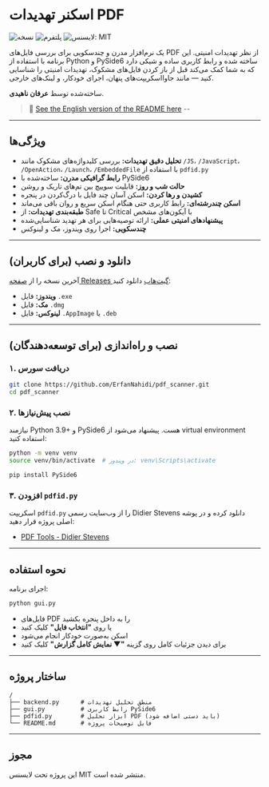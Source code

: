 # اسکنر تهدیدات PDF

![نسخه](https://img.shields.io/badge/Version-4.0.0-5865F2)
![پلتفرم](https://img.shields.io/badge/Platform-Windows%20%7C%20Linux%20%7C%20Mac-blue)
![لایسنس: MIT](https://img.shields.io/badge/License-MIT-blue.svg)

یک نرم‌افزار مدرن و چندسکویی برای بررسی فایل‌های PDF از نظر تهدیدات امنیتی. این برنامه با استفاده از Python و PySide6 ساخته شده و رابط کاربری ساده و شیکی دارد که به شما کمک می‌کند قبل از باز کردن فایل‌های مشکوک، تهدیدات امنیتی را شناسایی کنید — مانند جاوااسکریپت‌های پنهان، اجرای خودکار، و لینک‌های خارجی.

ساخته‌شده توسط **عرفان ناهیدی**.

> 🔗 [See the English version of the README here](https://github.com/ErfanNahidi/pdf_scanner/blob/main/readme.md)
--
---

## ویژگی‌ها

* **تحلیل دقیق تهدیدات:** بررسی کلیدواژه‌های مشکوک مانند `/JS`، `/JavaScript`، `/OpenAction`، `/Launch`، `/EmbeddedFile` با استفاده از `pdfid.py`
* **رابط گرافیکی مدرن:** ساخته‌شده با PySide6
* **حالت شب و روز:** قابلیت سوییچ بین تم‌های تاریک و روشن
* **کشیدن و رها کردن:** اسکن آسان چند فایل با درگ‌کردن در پنجره
* **اسکن چندرشته‌ای:** رابط کاربری حتی هنگام اسکن سریع و روان باقی می‌ماند
* **طبقه‌بندی تهدیدات:** از Safe تا Critical با آیکون‌های مشخص
* **پیشنهادهای امنیتی عملی:** ارائه توصیه‌هایی برای هر تهدید شناسایی‌شده
* **چندسکویی:** اجرا روی ویندوز، مک و لینوکس

---

## دانلود و نصب (برای کاربران)

آخرین نسخه را از [صفحه Releases گیت‌هاب](https://github.com/ErfanNahidi/pdf_scanner/releases) دانلود کنید:

* **ویندوز:** فایل `.exe`
* **مک:** فایل `.dmg`
* **لینوکس:** فایل `.AppImage` یا `.deb`

---

## نصب و راه‌اندازی (برای توسعه‌دهندگان)

### ۱. دریافت سورس

```bash
git clone https://github.com/ErfanNahidi/pdf_scanner.git
cd pdf_scanner
```

### ۲. نصب پیش‌نیازها

نیازمند Python 3.9+ و PySide6 هست. پیشنهاد می‌شود از virtual environment استفاده کنید:

```bash
python -m venv venv
source venv/bin/activate  # در ویندوز: venv\Scripts\activate

pip install PySide6
```

### ۳. افزودن `pdfid.py`

اسکریپت `pdfid.py` را از وب‌سایت رسمی Didier Stevens دانلود کرده و در پوشه اصلی پروژه قرار دهید:

* [PDF Tools - Didier Stevens](https://blog.didierstevens.com/programs/pdf-tools/)

---

## نحوه استفاده

اجرای برنامه:

```bash
python gui.py
```

* فایل‌های PDF را به داخل پنجره بکشید
* یا روی **"انتخاب فایل"** کلیک کنید
* اسکن به‌صورت خودکار انجام می‌شود
* برای دیدن جزئیات کامل روی گزینه **"▼ نمایش کامل گزارش"** کلیک کنید

---

## ساختار پروژه

```
/
├── backend.py      # منطق تحلیل تهدیدات
├── gui.py          # رابط کاربری PySide6
├── pdfid.py        # ابزار تحلیل PDF (باید دستی اضافه شود)
└── README.md       # فایل توضیحات پروژه
```

---

## مجوز

این پروژه تحت لایسنس MIT منتشر شده است.
